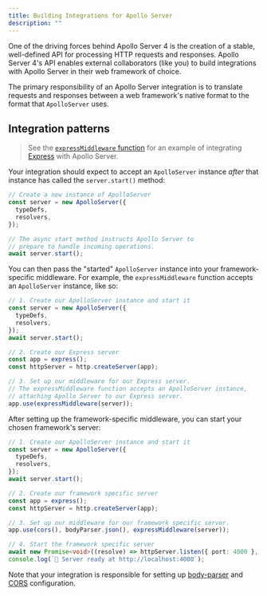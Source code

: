 ```yaml
---
title: Building Integrations for Apollo Server
description: ""
---
```


One of the driving forces behind Apollo Server 4 is the creation of a stable, well-defined API for processing HTTP requests and responses. Apollo Server 4's API enables external collaborators (like you) to build integrations with Apollo Server in their web framework of choice.

The primary responsibility of an Apollo Server integration is to translate requests and responses between a web framework's native format to the format that `ApolloServer` uses.
## Integration patterns

<!-- TODO: fix link to point to main once version-4 is merged  -->
> See the [`expressMiddleware` function](https://github.com/apollographql/apollo-server/blob/36482f5eb56a0421c1eb47e3ebf0e60e033573ab/packages/server/src/express/index.ts) for an example of integrating [Express](https://github.com/expressjs/express) with Apollo Server.

Your integration should expect to accept an `ApolloServer` instance _after_ that instance has called the `server.start()` method:

```ts
// Create a new instance of ApolloServer
const server = new ApolloServer({
  typeDefs,
  resolvers,
});

// The async start method instructs Apollo Server to
// prepare to handle incoming operations.
await server.start();
```

You can then pass the "started" `ApolloServer` instance into your framework-specific middleware. For example, the `expressMiddleware` function accepts an `ApolloServer` instance, like so:

```ts
// 1. Create our ApolloServer instance and start it
const server = new ApolloServer({
  typeDefs,
  resolvers,
});
await server.start();

// 2. Create our Express server
const app = express();
const httpServer = http.createServer(app);

// 3. Set up our middleware for our Express server.
// The expressMiddleware function accepts an ApolloServer instance,
// attaching Apollo Server to our Express server.
app.use(expressMiddleware(server));
```

After setting up the framework-specific middleware, you can start your chosen framework's server:

```ts
// 1. Create our ApolloServer instance and start it
const server = new ApolloServer({
  typeDefs,
  resolvers,
});
await server.start();

// 2. Create our framework specific server
const app = express();
const httpServer = http.createServer(app);

// 3. Set up our middleware for our framework specific server.
app.use(cors(), bodyParser.json(), expressMiddleware(server));

// 4. Start the framework specific server
await new Promise<void>((resolve) => httpServer.listen({ port: 4000 }, resolve));
console.log(`🚀 Server ready at http://localhost:4000`);
```

Note that your integration is responsible for setting up [body-parser](https://www.npmjs.com/package/body-parser) and [CORS](https://developer.mozilla.org/en-US/docs/Web/HTTP/CORS) configuration.

